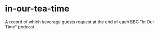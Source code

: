# in-our-tea-time
A record of which beverage guests request at the end of each BBC "In Our Time" podcast.
